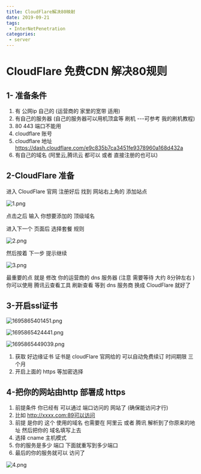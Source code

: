 ```yaml
---
title: CloudFlare解决80映射
date: 2019-09-21
tags:
 - InterNetPenetration
categories:
 - server
---
```

<Boxx/>

# CloudFlare 免费CDN  解决80规则

## 1- 准备条件

1. 有 公网ip 自己的  (运营商的 家里的宽带 适用)
2. 有自己的服务器 (自己的服务器可以用机顶盒等 刷机 ---可参考 我的刷机教程)
3. 80  443 端口不能用 
4. cloudflare  账号   
5. cloudflare  地址    https://dash.cloudflare.com/e9c835b7ca3451fe9378960a168d432a
6. 有自己的域名 (阿里云,腾讯云 都可以 或者 直接注册的也可以)

## 2-CloudFlare 准备

进入  CloudFlare  官网 注册好后   找到 网站右上角的  添加站点

![1.png][1]

点击之后 输入 你想要添加的 顶级域名 

进入下一个 页面后 选择套餐 规则 

![2.png][2]



然后按着 下一步 提示继续

![3.png][3]

最重要的点 就是  修改 你的运营商的 dns 服务器  (注意 需要等待  大约 8分钟左右 ) 你可以使用 腾讯云查看工具 刷新查看 等到 dns 服务商 换成 CloudFlare 就好了

## 3-开启ssl证书

![1695865401451.png][4]

![1695865424441.png][5]

![1695865449039.png][6]

1. 获取 好边缘证书  证书是 cloudFlare 官网给的 可以自动免费续订 时间期限 三个月 
2. 开启上面的 https 等加密选择

## 4-把你的网站由http 部署成 https

1. 前提条件 你已经有 可以通过 端口访问的  网站了 (确保能访问才行)
2. 比如 http://xxxx.com:89可以访问 
3. 前提 是你的 这个 使用的域名 也需要在 阿里云 或者 腾讯 解析到了你原来的地址 然后把你的 域名填写上去
4. 选择 cname 主机模式 
5. 你的服务是多少 端口 下面就重写到多少端口
6. 最后的你的服务就可以 访问了

![4.png][7]


  [1]: https://www.luaiwcr.top/usr/uploads/2023/09/349013502.png
  [2]: https://www.luaiwcr.top/usr/uploads/2023/09/3545911090.png
  [3]: https://www.luaiwcr.top/usr/uploads/2023/09/3766927884.png
  [4]: https://www.luaiwcr.top/usr/uploads/2023/09/200537848.png
  [5]: https://www.luaiwcr.top/usr/uploads/2023/09/776932982.png
  [6]: https://www.luaiwcr.top/usr/uploads/2023/09/1543217533.png
  [7]: https://www.luaiwcr.top/usr/uploads/2023/09/998541036.png
  
